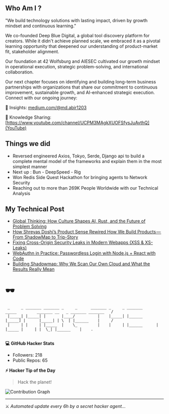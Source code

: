 ## Who Am I ? 

"We build technology solutions with lasting impact, driven by growth mindset and continuous learning."

We co-founded Deep Blue Digital, a global tool discovery platform for creators. While it didn't achieve planned scale, we embraced it as a pivotal learning opportunity that deepened our understanding of product-market fit, stakeholder alignment.

Our foundation at 42 Wolfsburg and AIESEC cultivated our growth mindset in operational execution, strategic problem-solving, and international collaboration.

Our next chapter focuses on identifying and building long-term business partnerships with organizations that share our commitment to continuous improvement, sustainable growth, and AI-enhanced strategic execution.
Connect with our ongoing journey:

📖 Insights: [medium.com/@md.abir1203](Medium)

🎥 Knowledge Sharing: [https://www.youtube.com/channel/UCPM3MAgkXUOFSfysJuAvthQ](YouTube)


## Things we did 

- Reversed engineered Axios, Tokyo, Serde, Django api to build a complete mental model of the frameworks and explain them in the most simplest manner
- Next up : Bun - DeepSpeed - Rig
- Won Redis Side Quest Hackathon for bringing agents to Network Security
- Reaching out to more than 269K People Worldwide with our Technical Analysis


## My Technical Post 

<!-- BLOG-POST-LIST:START -->
- [Global Thinking: How Culture Shapes AI, Rust, and the Future of Problem Solving](https://medium.com/@md.abir1203/global-thinking-how-culture-shapes-ai-rust-and-the-future-of-problem-solving-ce89fb0d6b52?source=rss-b62bf3bb75c7------2)
- [How Shreyas Doshi’s Product Sense Rewired How We Build Products — From ShadowMap to Trip-Story](https://medium.com/@md.abir1203/how-shreyas-doshis-product-sense-rewired-how-we-build-products-from-shadowmap-to-trip-story-0e5929c6f925?source=rss-b62bf3bb75c7------2)
- [Fixing Cross-Origin Security Leaks in Modern Webapps &lpar;XSS &amp; XS-Leaks&rpar;](https://levelup.gitconnected.com/fixing-cross-origin-security-leaks-in-modern-webapps-xss-xs-leaks-6d13bb173488?source=rss-b62bf3bb75c7------2)
- [WebAuthn in Practice: Passwordless Login with Node.js + React with Code](https://medium.com/@md.abir1203/webauthn-in-practice-passwordless-login-with-node-js-react-with-code-a22dd524ed18?source=rss-b62bf3bb75c7------2)
- [Building Shadowmap: Why We Scan Our Own Cloud and What the Results Really Mean](https://blog.stackademic.com/building-shadowmap-why-we-scan-our-own-cloud-and-what-the-results-really-mean-b4bf1c021c56?source=rss-b62bf3bb75c7------2)
<!-- BLOG-POST-LIST:END -->

# 🕶️ 

```
 _     _ _______ _______ _     _      _______ _     _ _______       _____         _______ __   _ _______ _______   /
 |_____| |_____| |       |____/          |    |_____| |______      |_____] |      |_____| | \  | |______    |     / 
 |     | |     | |_____  |    \_         |    |     | |______      |       |_____ |     | |  \_| |______    |    .  
                                                                                                                    
```

**💻 GitHub Hacker Stats**
- Followers: 218
- Public Repos: 65

**⚡ Hacker Tip of the Day**  
> Hack the planet!

![Contribution Graph](https://github-readme-activity-graph.vercel.app/graph?username=mdabir1203&theme=tokyo-night)

---
⚔️ *Automated update every 6h by a secret hacker agent...*
